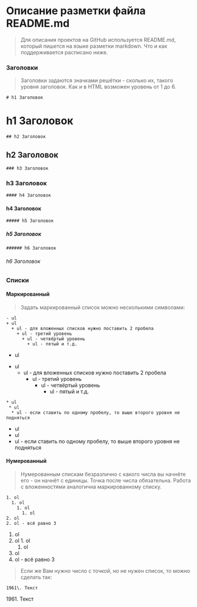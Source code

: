# Описание разметки файла README.md
> Для описания проектов на GitHub используется README.md, который пишется на языке разметки markdown. Что и как поддерживается расписано ниже.

### Заголовки
> Заголовки задаются значками решётки - сколько их, такого уровня заголовок. Как и в HTML возможен уровень от 1 до 6.

```
# h1 Заголовок
```
# h1 Заголовок
```
## h2 Заголовок
```
## h2 Заголовок
```
### h3 Заголовок
```
### h3 Заголовок
```
#### h4 Заголовок
```
#### h4 Заголовок
```
##### h5 Заголовок
```
##### h5 Заголовок
```
###### h6 Заголовок
```
###### h6 Заголовок

### Списки
#### Маркированный
> Задать маркированный список можно несколькими символами:
```
- ul
+ ul
  + ul - для вложенных списков нужно поставить 2 пробела
    + ul - третий уровень
      + ul - четвёртый уровень
        + ul - пятый и т.д.
```
- ul
+ ul
  + ul - для вложенных списков нужно поставить 2 пробела
    + ul - третий уровень
      + ul - четвёртый уровень
        + ul - пятый и т.д.
```
* ul
 * ul
  * ul - если ставить по одному пробелу, то выше второго уровня не подняться
```
* ul
 * ul
  * ul - если ставить по одному пробелу, то выше второго уровня не подняться
#### Нумерованный
> Нумерованным спискам безразлично с какого числа вы начнёте его - он начнёт с единицы. Точка после числа обязательна. Работа с вложенностями аналогична маркированному списку.
```
1. ol
  1. ol
    1. ol
      1. ol 
2. ol
2. ol - всё равно 3
```
1. ol
  1. ol
    1. ol
      1. ol 
2. ol
2. ol - всё равно 3
> Если же Вам нужно число с точкой, но не нужен список, то можно сделать так:
```
1961\. Текст
```
1961\. Текст
